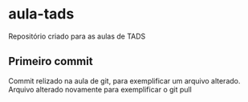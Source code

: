 # aula-tads

Repositório criado para as aulas de TADS

## Primeiro commit
Commit relizado na aula de git, para exemplificar um arquivo alterado.
Arquivo alterado novamente para exemplificar o git pull
